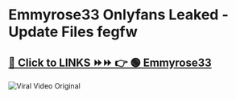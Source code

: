 
 # Emmyrose33 Onlyfans Leaked - Update Files fegfw

## <h2><a href="https://clipsfans.com/Emmyrose33&ref=git">🔗 Click to LINKS ⏩⏩ 👉 🟢 Emmyrose33 </a></h2>

<a href="https://clipsfans.com/Emmyrose33&ref=git" rel="nofollow" data-target="animated-image.originalLink"><img src="https://i.ibb.co.com/xMMVF88/686577567.gif" alt="Viral Video Original" style="max-width: 100%; display: inline-block;" data-target="animated-image.originalImage"></a>


